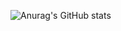![Anurag's GitHub stats](https://github-readme-stats.vercel.app/api?username=netneong&show_icons=true&theme=algolia)
